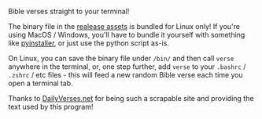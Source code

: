 Bible verses straight to your terminal!

The binary file in the [realease assets](https://github.com/cristihainic/verse/releases) is bundled for Linux only! If you're using MacOS / Windows, you'll have to bundle it yourself with something like [pyinstaller](https://pyinstaller.org/en/stable/), or just use the python script as-is.

On Linux, you can save the binary file under `/bin/` and then call `verse` anywhere in the terminal, or, one step further, add `verse` to your `.bashrc` / `.zshrc` / etc files - this will feed a new random Bible verse each time you open a terminal tab.

Thanks to [DailyVerses.net](https://dailyverses.net/) for being such a scrapable site and providing the text used by this program!

